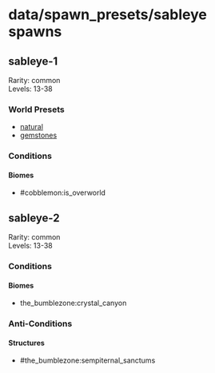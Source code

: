 # data/spawn_presets/sableye spawns  
  
## sableye-1  
Rarity: common  
Levels: 13-38  
  
### World Presets  
* [natural](/data/world_presets/natural.md)  
* [gemstones](/data/world_presets/gemstones.md)  
  
### Conditions  
  
#### Biomes  
  * #cobblemon:is_overworld
  
  
## sableye-2  
Rarity: common  
Levels: 13-38  
  
### Conditions  
  
#### Biomes  
  * the_bumblezone:crystal_canyon
  
  
### Anti-Conditions  
  
#### Structures  
  * #the_bumblezone:sempiternal_sanctums
  
